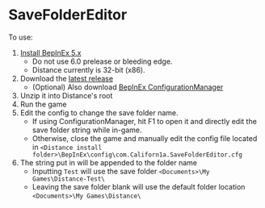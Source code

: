 # SaveFolderEditor

To use:

1. [Install BepInEx 5.x](https://docs.bepinex.dev/articles/user_guide/installation/index.html)
    * Do not use 6.0 prelease or bleeding edge.
	* Distance currently is 32-bit (x86).
2. Download the [latest release](https://github.com/Californ1a/SaveFolderEditor/releases/latest)
	* (Optional) Also download [BepInEx ConfigurationManager](https://github.com/BepInEx/BepInEx.ConfigurationManager)
3. Unzip it into Distance's root
4. Run the game
5. Edit the config to change the save folder name.
	* If using ConfigurationManager, hit F1 to open it and directly edit the save folder string while in-game.
	* Otherwise, close the game and manually edit the config file located in `<Distance install folder>\BepInEx\config\com.Californ1a.SaveFolderEditor.cfg`
6. The string put in will be appended to the folder name
	* Inputting `Test` will use the save folder `<Documents>\My Games\Distance-Test\`
	* Leaving the save folder blank will use the default folder location `<Documents>\My Games\Distance\`